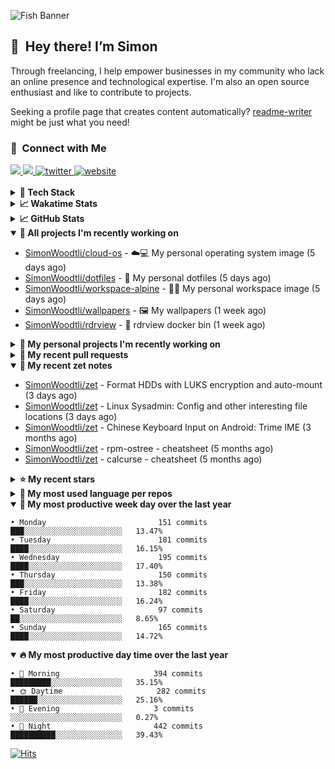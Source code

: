 ![Fish Banner](assets/fish.webp)

## 👋 &nbsp;Hey there! I’m Simon

Through freelancing, I help empower businesses in my community who lack
an online presence and technological expertise. I'm also an open source
enthusiast and like to contribute to projects.

Seeking a profile page that creates content automatically?
[readme-writer] might be just what you need!

### 🤝 &nbsp;Connect with Me

<div align="left">
<a href="https://linkedin.com/in/simonwoodtli" target="_blank">
<img src="https://img.shields.io/badge/linkedin-1E77B5?style=for-the-badge&logo=linkedin&logoColor=white alt=linkedin" />
</a>
<a href="https://github.com/simonwoodtli" target="_blank">
<img src="https://img.shields.io/badge/github-24292E?style=for-the-badge&logo=github&logoColor=white alt=github" />
</a>
<a href="https://twitter.com/simonwoodtlidev" target="_blank">
<img src="https://img.shields.io/badge/twitter-26a7de?style=for-the-badge&logo=twitter&logoColor=white" alt="twitter"/>
</a>
<a href="https://simonwoodtli.com" target="_blank">
<img src="https://img.shields.io/badge/website-E2925F?style=for-the-badge&logo=google-chrome&logoColor=white" alt="website"/>
</a>
</div>
<br/>


<details>
  <summary><b>🧰 Tech Stack</b></summary>
  <div align="center">

  ![JavaScript](https://img.shields.io/badge/-JavaScript-333333?style=flat&logo=javascript)&nbsp;
  ![HTML](https://img.shields.io/badge/-HTML-333333?style=flat&logo=HTML5)&nbsp;
  ![CSS](https://img.shields.io/badge/-CSS-333333?style=flat&logo=CSS3&logoColor=1572B6)&nbsp;
  ![Shell](https://img.shields.io/badge/-Bash-333333?style=flat&logo=shell)&nbsp;
  ![Python](https://img.shields.io/badge/-Python-333333?style=flat&logo=python)&nbsp;
  ![Go](https://img.shields.io/badge/-Go-333333?style=flat&logo=go)&nbsp;
  ![PostgreSQL](https://img.shields.io/badge/-PostgreSQL-333333?style=flat&logo=postgresql)&nbsp;
  ![MongoDB](https://img.shields.io/badge/-MongoDB-333333?style=flat&logo=mongodb)
  ![Node.js](https://img.shields.io/badge/-Node.js-333333?style=flat&logo=node.js)&nbsp;
  ![Bootstrap](https://img.shields.io/badge/-Bootstrap-333333?style=flat&logo=bootstrap&logoColor=563D7C)&nbsp;
  ![Git](https://img.shields.io/badge/-Git-333333?style=flat&logo=git)&nbsp;
  ![GitHub Actions](https://img.shields.io/badge/-GitHub%20Actions-333333?style=flat&logo=github)&nbsp;
  ![Docker](https://img.shields.io/badge/-Docker-333333?style=flat&logo=docker)&nbsp;
  ![Markdown](https://img.shields.io/badge/-Markdown-333333?style=flat&logo=markdown)&nbsp;
  ![Vim](https://img.shields.io/badge/-Vim-333333?style=flat&logo=vim)&nbsp;
  ![Linux](https://img.shields.io/badge/-Linux-333333?style=flat&logo=linux)&nbsp;
  </div>
</details>

<details>
  <summary><b>📈 Wakatime Stats</b></summary>
  <p align="center"><a href="https://wakatime.com/@SimonWoodtli">
  <img align="center" width="400" height="300" src="https://wakatime.com/share/@SimonWoodtli/7761bcef-e104-47d9-912a-dfd6bf08868b.svg" />
  </a>
  <a href="https://wakatime.com/@SimonWoodtli">
  <img align="center" width="400" height="300" src="https://wakatime.com/share/@SimonWoodtli/341953df-6a40-47b7-8220-ace4eabe0a17.svg" />
  </a></p>

  <h4><b>💬 I've been working with the following languages over the last 7 days</b></h4>

```
• Markdown                       37 mins                        █████████░░░░░░░░░░░░░░░░   34.42%
• Bash                           36 mins                        ████████░░░░░░░░░░░░░░░░░   33.88%
• Ezhil                          17 mins                        ████░░░░░░░░░░░░░░░░░░░░░   15.8%
• ActionScript                   10 mins                        ███░░░░░░░░░░░░░░░░░░░░░░   10.01%
• Assembly                       2 mins                         █░░░░░░░░░░░░░░░░░░░░░░░░   2.2%
• GDScript                       2 mins                         █░░░░░░░░░░░░░░░░░░░░░░░░   2%
• Prolog                         1 min                          ░░░░░░░░░░░░░░░░░░░░░░░░░   0.94%
• INI                            0 secs                         ░░░░░░░░░░░░░░░░░░░░░░░░░   0.75%
```

  <h4>👷 I've been working on the following projects over the last 7 days</h4>

```
• Unknown Project                44 mins                        ██████████░░░░░░░░░░░░░░░   40.95%
• dotfiles                       31 mins                        ███████░░░░░░░░░░░░░░░░░░   28.65%
• zet                            14 mins                        ███░░░░░░░░░░░░░░░░░░░░░░   12.96%
• Private                        13 mins                        ███░░░░░░░░░░░░░░░░░░░░░░   12.84%
• cmd-zet                        4 mins                         █░░░░░░░░░░░░░░░░░░░░░░░░   4.37%
• vim-wakatime                   0 secs                         ░░░░░░░░░░░░░░░░░░░░░░░░░   0.23%
```

  <h4><b>🛠️ I've been working with the following editors over the last 7 days</b></h4>

```
• Vim                            1 hr 47 mins                   █████████████████████████   99.06%
• Unknown Editor                 1 min                          ░░░░░░░░░░░░░░░░░░░░░░░░░   0.94%
```

  <h4><b>💻 I've been working with the following operating systems over the last 7 days</b></h4>

```
• Linux                          1 hr 48 mins                   █████████████████████████   100%
```

</details>

<details>
  <summary><b>📈 GitHub Stats</b></summary>
  <div align="center"><a href="https://github.com/anuraghazra/github-readme-stats"><img
  src="https://github-readme-stats.vercel.app/api?username=simonwoodtli&show_icons=true&locale=en&theme=gruvbox"
  align="center" width="40%" height="20%"/></a>
  <a href="https://github-readme-streak-stats.herokuapp.com/"><img src="https://github-readme-streak-stats.herokuapp.com/?user=simonwoodtli&theme=gruvbox"
  align="center" width="40%" height="20%"/></a>
  </div>
</details>

<details open="">
  <summary><b>👷 All projects I'm recently working on</b></summary>

* [SimonWoodtli/cloud-os](https://github.com/SimonWoodtli/cloud-os) - ☁️💻 My personal operating system image (5 days ago)
* [SimonWoodtli/dotfiles](https://github.com/SimonWoodtli/dotfiles) - 🏡 My personal dotfiles (5 days ago)
* [SimonWoodtli/workspace-alpine](https://github.com/SimonWoodtli/workspace-alpine) - 🤖🐳 My personal workspace image (5 days ago)
* [SimonWoodtli/wallpapers](https://github.com/SimonWoodtli/wallpapers) - 🖼️  My wallpapers (1 week ago)
* [SimonWoodtli/rdrview](https://github.com/SimonWoodtli/rdrview) - 🐋 rdrview docker bin (1 week ago)

</details>
<details>
  <summary><b>🌱 My personal projects I'm recently working on</b></summary>

* [SimonWoodtli/cloud-os](https://github.com/SimonWoodtli/cloud-os) - ☁️💻 My personal operating system image (5 days ago)
* [SimonWoodtli/dotfiles](https://github.com/SimonWoodtli/dotfiles) - 🏡 My personal dotfiles (5 days ago)
* [SimonWoodtli/workspace-alpine](https://github.com/SimonWoodtli/workspace-alpine) - 🤖🐳 My personal workspace image (5 days ago)
* [SimonWoodtli/wallpapers](https://github.com/SimonWoodtli/wallpapers) - 🖼️  My wallpapers (1 week ago)
* [SimonWoodtli/rdrview](https://github.com/SimonWoodtli/rdrview) - 🐋 rdrview docker bin (1 week ago)

</details>
<details>
  <summary><b>🔨 My recent pull requests</b></summary>

* [feat: add wireguard-generate-keys script](https://github.com/SimonWoodtli/dotfiles-old/pull/14) on [SimonWoodtli/dotfiles-old](https://github.com/SimonWoodtli/dotfiles-old) (12 months ago)
* [feat: add video-to-gif script](https://github.com/SimonWoodtli/dotfiles-old/pull/13) on [SimonWoodtli/dotfiles-old](https://github.com/SimonWoodtli/dotfiles-old) (12 months ago)
* [feat: add spoof-mac-linux script](https://github.com/SimonWoodtli/dotfiles-old/pull/12) on [SimonWoodtli/dotfiles-old](https://github.com/SimonWoodtli/dotfiles-old) (12 months ago)
* [feat: add sp-tmux script](https://github.com/SimonWoodtli/dotfiles-old/pull/11) on [SimonWoodtli/dotfiles-old](https://github.com/SimonWoodtli/dotfiles-old) (12 months ago)
* [feat: add sp script](https://github.com/SimonWoodtli/dotfiles-old/pull/10) on [SimonWoodtli/dotfiles-old](https://github.com/SimonWoodtli/dotfiles-old) (12 months ago)

</details>
<details open="">
  <summary><b>📝 My recent zet notes</b></summary>

* [SimonWoodtli/zet](https://github.com/SimonWoodtli/zet/tree/5c90053d8e9e429e7f6f68f557c97d080eaeb3b2/20230908235916) - Format HDDs with LUKS encryption and auto-mount (3 days ago)
* [SimonWoodtli/zet](https://github.com/SimonWoodtli/zet/tree/f4e6f009cb8f8ff44e9646977125d87dd8f845f9/20230908235236) - Linux Sysadmin: Config and other interesting file locations (3 days ago)
* [SimonWoodtli/zet](https://github.com/SimonWoodtli/zet/tree/d442487a83af583abd23719912a1c1f7496cff33/20230620172505) - Chinese Keyboard Input on Android: Trime IME (3 months ago)
* [SimonWoodtli/zet](https://github.com/SimonWoodtli/zet/tree/3d9625f8bc632c595fa8b28b6f6f09026dd9eec2/20230418171555) - rpm-ostree - cheatsheet (5 months ago)
* [SimonWoodtli/zet](https://github.com/SimonWoodtli/zet/tree/ac39e3c3413746ceaca835b27435b1307b8ece5a/20230405141750) - calcurse - cheatsheet (5 months ago)

</details>
<details>
  <summary><b>⭐ My recent stars</b></summary>

* [rustdesk/rustdesk](https://github.com/rustdesk/rustdesk) - An open-source remote desktop, and alternative to TeamViewer. (4 months ago)
* [essembeh/gnome-extensions-cli](https://github.com/essembeh/gnome-extensions-cli) - Command line tool to manage your Gnome Shell extensions (4 months ago)
* [tmux/tmux](https://github.com/tmux/tmux) - tmux source code (5 months ago)
* [lm-sys/FastChat](https://github.com/lm-sys/FastChat) - An open platform for training, serving, and evaluating large language models. Release repo for Vicuna and Chatbot Arena. (5 months ago)
* [getsops/sops](https://github.com/getsops/sops) - Simple and flexible tool for managing secrets (6 months ago)

</details>
<details>
  <summary><b>💬 My most used language per repos</b></summary>

```
• Shell                          14 repos                       █████████████████░░░░░░░░   66.67%
• Dockerfile                     1 repo                         █░░░░░░░░░░░░░░░░░░░░░░░░   4.76%
• JavaScript                     1 repo                         █░░░░░░░░░░░░░░░░░░░░░░░░   4.76%
• CSS                            3 repos                        ████░░░░░░░░░░░░░░░░░░░░░   14.29%
• Nix                            1 repo                         █░░░░░░░░░░░░░░░░░░░░░░░░   4.76%
• HTML                           1 repo                         █░░░░░░░░░░░░░░░░░░░░░░░░   4.76%
```

</details>
<details open="">
  <summary><b>📆 My most productive week day over the last year</b></summary>

```
• Monday                         151 commits                    ███░░░░░░░░░░░░░░░░░░░░░░   13.47%
• Tuesday                        181 commits                    ████░░░░░░░░░░░░░░░░░░░░░   16.15%
• Wednesday                      195 commits                    ████░░░░░░░░░░░░░░░░░░░░░   17.40%
• Thursday                       150 commits                    ███░░░░░░░░░░░░░░░░░░░░░░   13.38%
• Friday                         182 commits                    ████░░░░░░░░░░░░░░░░░░░░░   16.24%
• Saturday                       97 commits                     ██░░░░░░░░░░░░░░░░░░░░░░░   8.65%
• Sunday                         165 commits                    ████░░░░░░░░░░░░░░░░░░░░░   14.72%
```

</details>
<details open="">
  <summary><b>🔥 My most productive day time over the last year</b></summary>

```
• 🌅 Morning                     394 commits                    █████████░░░░░░░░░░░░░░░░   35.15%
• 🌞 Daytime                     282 commits                    ██████░░░░░░░░░░░░░░░░░░░   25.16%
• 🌇 Evening                     3 commits                      ░░░░░░░░░░░░░░░░░░░░░░░░░   0.27%
• 🌃 Night                       442 commits                    ██████████░░░░░░░░░░░░░░░   39.43%
```

</details>

[![Hits](https://hits.seeyoufarm.com/api/count/incr/badge.svg?url=https%3A%2F%2Fgithub.com%2Fsimonwoodtli&count_bg=%23689D6A&title_bg=%23282828&icon=&icon_color=%23E7E7E7&title=views+%28today+%2F+total%29&edge_flat=false)](https://hits.seeyoufarm.com)

[readme-writer]: <https://github.com/SimonWoodtli/readme-writer>
